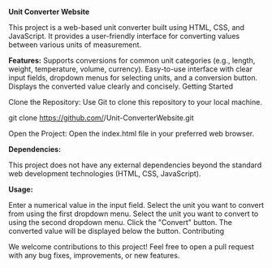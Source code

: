 **Unit Converter Website**

This project is a web-based unit converter built using HTML, CSS, and JavaScript. It provides a user-friendly interface for converting values between various units of measurement.

**Features:**
Supports conversions for common unit categories (e.g., length, weight, temperature, volume, currency).
Easy-to-use interface with clear input fields, dropdown menus for selecting units, and a conversion button.
Displays the converted value clearly and concisely.
Getting Started

Clone the Repository: Use Git to clone this repository to your local machine.


git clone https://github.com/<rajatsinghal02>/Unit-ConverterWebsite.git

Open the Project: Open the index.html file in your preferred web browser.

**Dependencies:**

This project does not have any external dependencies beyond the standard web development technologies (HTML, CSS, JavaScript).

**Usage:**

Enter a numerical value in the input field.
Select the unit you want to convert from using the first dropdown menu.
Select the unit you want to convert to using the second dropdown menu.
Click the "Convert" button.
The converted value will be displayed below the button.
Contributing

We welcome contributions to this project! Feel free to open a pull request with any bug fixes, improvements, or new features.

